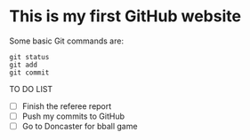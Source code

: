 # This is my first GitHub website
Some basic Git commands are:
```
git status
git add
git commit
```

TO DO LIST

- [ ] Finish the referee report
- [ ] Push my commits to GitHub
- [ ] Go to Doncaster for bball game